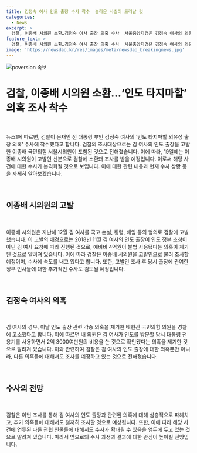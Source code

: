```yaml
---
title: 김정숙 여사 인도 출장 수사 착수  놀라운 사실이 드러날 것
categories:
  - News
excerpt: >
  검찰, 이종배 시의원 소환…김정숙 여사 출장 의혹 수사  서울중앙지검은 김정숙 여사의 외유성 출장 의혹에 대한 수사에 착수했다. 김 여사의 인도 출장과 관련된 고발사건으로 이종배 의원을 조사할 예정이며, 수사 속도를 내고 있다. 또한 김 여사가 배현진 의원을 경찰에 고소한 것으로 전해졌다. 배 의원은 김 여사의 인도 출장 관련 의혹을 제기한 바 있으며, 이에 대한 수사도 예상된다. (총 148자)
feature_text: >
  검찰, 이종배 시의원 소환…김정숙 여사 출장 의혹 수사  서울중앙지검은 김정숙 여사의 외유성 출장 의혹에 대한 수사에 착수했다. 김 여사의 인도 출장과 관련된 고발사건으로 이종배 의원을 조사할 예정이며, 수사 속도를 내고 있다. 또한 김 여사가 배현진 의원을 경찰에 고소한 것으로 전해졌다. 배 의원은 김 여사의 인도 출장 관련 의혹을 제기한 바 있으며, 이에 대한 수사도 예상된다. (총 148자)
image: 'https://newsdao.kr/res/images/meta/newsdao_breakingnews.jpg'
---
```


<p><img src="https://newsdao.kr/res/images/meta/newsdao_breakingnews.jpg" alt="pcversion 속보" /></p>

<h1 data-ke-size="size24">검찰, 이종배 시의원 소환…‘인도 타지마할’ 의혹 조사 착수</h1>

<p data-ke-size="size16">&nbsp;</p>

<p>뉴스1에 따르면, 검찰이 문재인 전 대통령 부인 김정숙 여사의 ‘인도 타지마할 외유성 출장 의혹’ 수사에 착수했다고 합니다. 검찰의 조사대상으로는 김 여사의 인도 출장을 고발한 이종배 국민의힘 서울시의원이 포함된 것으로 전해졌습니다. 이에 따라, 19일에는 이종배 시의원이 고발인 신분으로 검찰에 소환돼 조사를 받을 예정입니다. 이로써 해당 사건에 대한 수사가 본격화될 것으로 보입니다. 이에 대한 관련 내용과 현재 수사 상황 등을 자세히 알아보겠습니다. </p>

<p data-ke-size="size16">&nbsp;</p>

<h2 data-ke-size="size26">이종배 시의원의 고발</h2>

<p data-ke-size="size16">&nbsp;</p>

<p>이종배 시의원은 지난해 12월 김 여사를 국고 손실, 횡령, 배임 등의 혐의로 검찰에 고발했습니다. 이 고발의 배경으로는 2018년 11월 김 여사의 인도 출장이 인도 정부 초청이 아닌 김 여사 요청에 따라 진행된 것으로, 예비비 4억원이 불법 사용됐다는 의혹이 제기된 것으로 알려져 있습니다. 이에 따라 검찰은 이종배 시의원을 고발인으로 불러 조사할 예정이며, 수사에 속도를 내고 있다고 합니다. 또한, 고발인 조사 후 당시 출장에 관여한 정부 인사들에 대한 추가적인 수사도 검토될 예정입니다.</p>

<p data-ke-size="size16">&nbsp;</p>

<h2 data-ke-size="size26">김정숙 여사의 의혹</h2>

<p data-ke-size="size16">&nbsp;</p>

<p>김 여사의 경우, 이날 인도 출장 관련 각종 의혹을 제기한 배현진 국민의힘 의원을 경찰에 고소했다고 합니다. 이에 따르면 배 의원은 김 여사가 인도를 방문할 당시 대통령 전용기를 사용하면서 2억 3000여만원의 비용을 쓴 것으로 확인됐다는 의혹을 제기한 것으로 알려져 있습니다. 이와 관련하여 검찰은 김 여사의 인도 출장에 대한 의혹뿐만 아니라, 다른 의혹들에 대해서도 조사를 예정하고 있는 것으로 전해졌습니다.</p>

<p data-ke-size="size16">&nbsp;</p>

<h2 data-ke-size="size26">수사의 전망</h2>

<p data-ke-size="size16">&nbsp;</p>

<p>검찰은 이번 조사를 통해 김 여사의 인도 출장과 관련된 의혹에 대해 심층적으로 파헤치고, 추가 의혹들에 대해서도 철저히 조사할 것으로 예상됩니다. 또한, 이에 따라 해당 사건에 연루된 다른 관련 인물들에 대해서도 수사가 확대될 수 있음을 염두에 두고 있는 것으로 알려져 있습니다. 따라서 앞으로의 수사 과정과 결과에 대한 관심이 높아질 전망입니다.</p>

<p data-ke-size="size16">&nbsp;</p>

